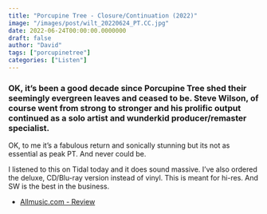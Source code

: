 ```yaml
---
title: "Porcupine Tree - Closure/Continuation (2022)"
image: "/images/post/wilt_20220624_PT.CC.jpg"
date: 2022-06-24T00:00:00.0000000
draft: false
author: "David"
tags: ["porcupinetree"]
categories: ["Listen"]
---
```

### OK, it’s been a good decade since Porcupine Tree shed their seemingly evergreen leaves and ceased to be. Steve Wilson, of course went from strong to stronger and his prolific output continued as a solo artist and wunderkid producer/remaster specialist.

 OK, to me it’s a fabulous return and sonically stunning but its not as essential as peak PT. And never could be.

 I listened to this on Tidal today and it does sound massive. I’ve also ordered the deluxe, CD/Blu-ray version instead of vinyl. This is meant for hi-res. And SW is the best in the business.

-  [Allmusic.com - Review](https://www.allmusic.com/album/closure-continuation-mw0003617672)